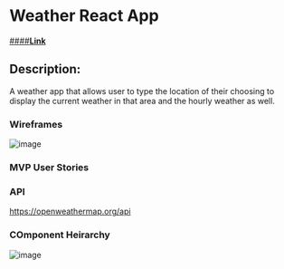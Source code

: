 # Weather React App

[####<b>Link</b>](https://weatherapprt.herokuapp.com/)
## Description:

A weather app that allows user to type the location of their choosing to display the current weather in that area and the hourly weather as well.

### Wireframes

![image](https://user-images.githubusercontent.com/109304616/190714522-73db4968-7c7d-4627-9300-e1caa6e3f0b8.png)

### MVP User Stories


### API

https://openweathermap.org/api


### COmponent Heirarchy

![image](https://user-images.githubusercontent.com/109304616/190704662-0992aa46-2f83-4fa8-8f52-4093dea4a716.png)
